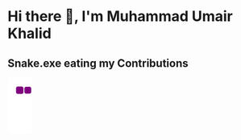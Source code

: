 # Hi there 👋, I'm Muhammad Umair Khalid



## Snake.exe eating my Contributions
![snake gif](https://github.com/umairkhalidx/umairkhalidx/blob/output/github-contribution-grid-snake.gif)

<!--
**umairkhalidx/umairkhalidx** is a ✨ _special_ ✨ repository because its `README.md` (this file) appears on your GitHub profile.

Here are some ideas to get you started:

- 🔭 I’m currently working on ...
- 🌱 I’m currently learning ...
- 👯 I’m looking to collaborate on ...
- 🤔 I’m looking for help with ...
- 💬 Ask me about ...
- 📫 How to reach me: ...
- 😄 Pronouns: ...
- ⚡ Fun fact: ...
-->

